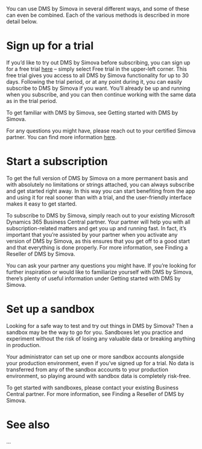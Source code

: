 

You can use DMS by Simova in several different ways, and some of these can even be combined. Each of the various methods is described in more detail below.

# Sign up for a trial
If you’d like to try out DMS by Simova before subscribing, you can sign up for a free trial [here](https://appsource.microsoft.com/en-en/product/dynamics-365-business-central/PUBID.simova%7CAID.dms_by_simova_17_0_10_0%7CPAPPID.d8b658c6-90d9-416e-b221-8a8f9f7aa772?tab=Overview) – simply select Free trial in the upper-left corner. This free trial gives you access to all DMS by Simova functionality for up to 30 days. Following the trial period, or at any point during it, you can easily subscribe to DMS by Simova if you want. You’ll already be up and running when you subscribe, and you can then continue working with the same data as in the trial period.

To get familiar with DMS by Simova, see Getting started with DMS by Simova.

For any questions you might have, please reach out to your certified Simova partner. You can find more information [here](https://www.simova.de/partner?lang=en).

# Start a subscription
To get the full version of DMS by Simova on a more permanent basis and with absolutely no limitations or strings attached, you can always subscribe and get started right away. In this way you can start benefiting from the app and using it for real sooner than with a trial, and the user-friendly interface makes it easy to get started.

To subscribe to DMS by Simova, simply reach out to your existing Microsoft Dynamics 365 Business Central partner. Your partner will help you with all subscription-related matters and get you up and running fast. In fact, it’s important that you’re assisted by your partner when you activate any version of DMS by Simova, as this ensures that you get off to a good start and that everything is done properly. For more information, see Finding a Reseller of DMS by Simova.

You can ask your partner any questions you might have. If you’re looking for further inspiration or would like to familiarize yourself with DMS by Simova, there’s plenty of useful information under Getting started with DMS by Simova.

# Set up a sandbox
Looking for a safe way to test and try out things in DMS by Simova? Then a sandbox may be the way to go for you. Sandboxes let you practice and experiment without the risk of losing any valuable data or breaking anything in production.

Your administrator can set up one or more sandbox accounts alongside your production environment, even if you’ve signed up for a trial. No data is transferred from any of the sandbox accounts to your production environment, so playing around with sandbox data is completely risk-free.

To get started with sandboxes, please contact your existing Business Central partner. For more information, see Finding a Reseller of DMS by Simova.

# See also
...